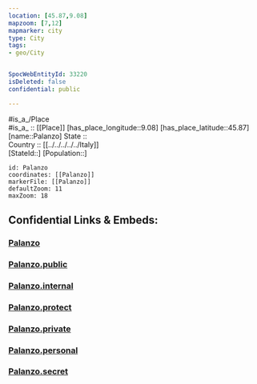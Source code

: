 ```yaml
---
location: [45.87,9.08] 
mapzoom: [7,12] 
mapmarker: city 
type: City
tags:
- geo/City


SpocWebEntityId: 33220
isDeleted: false
confidential: public

---
```

#is_a_/Place  
#is_a_ :: [[Place]] 
[has_place_longitude::9.08] 
[has_place_latitude::45.87] 
[name::Palanzo] 
State ::  
Country :: [[../../../../../Italy]]  
[StateId::] 
[Population::] 



```leaflet
id: Palanzo
coordinates: [[Palanzo]] 
markerFile: [[Palanzo]] 
defaultZoom: 11 
maxZoom: 18
```


## Confidential Links & Embeds: 

### [Palanzo](/_Standards/Earth/Continent/Europe/Europe~South/Italy/regions~Italy/Lombardy/Como/City/Palanzo.md) 

### [Palanzo.public](/_public/Earth/Continent/Europe/Europe~South/Italy/regions~Italy/Lombardy/Como/City/Palanzo.public.md) 

### [Palanzo.internal](/_internal/Earth/Continent/Europe/Europe~South/Italy/regions~Italy/Lombardy/Como/City/Palanzo.internal.md) 

### [Palanzo.protect](/_protect/Earth/Continent/Europe/Europe~South/Italy/regions~Italy/Lombardy/Como/City/Palanzo.protect.md) 

### [Palanzo.private](/_private/Earth/Continent/Europe/Europe~South/Italy/regions~Italy/Lombardy/Como/City/Palanzo.private.md) 

### [Palanzo.personal](/_personal/Earth/Continent/Europe/Europe~South/Italy/regions~Italy/Lombardy/Como/City/Palanzo.personal.md) 

### [Palanzo.secret](/_secret/Earth/Continent/Europe/Europe~South/Italy/regions~Italy/Lombardy/Como/City/Palanzo.secret.md)


